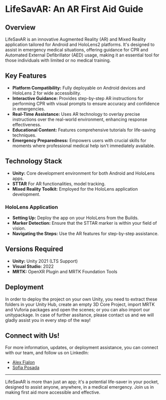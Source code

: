 # LifeSavAR: An AR First Aid Guide

## Overview
LifeSavAR is an innovative Augmented Reality (AR) and Mixed Reality application tailored for Android and HoloLens2 platforms. It's designed to assist in emergency medical situations, offering guidance for CPR and Automated External Defibrillator (AED) usage, making it an essential tool for those individuals with limited or no medical training.

## Key Features
- **Platform Compatibility:** Fully deployable on Android devices and HoloLens 2 for wide accessibility.
- **Interactive Guidance:** Provides step-by-step AR instructions for performing CPR with visual prompts to ensure accuracy and confidence in emergencies.
- **Real-Time Assistance:** Uses AR technology to overlay precise instructions over the real-world environment, enhancing response effectiveness.
- **Educational Content:** Features comprehensive tutorials for life-saving techniques.
- **Emergency Preparedness:** Empowers users with crucial skills for moments where professional medical help isn't immediately available.

## Technology Stack
- **Unity:** Core development environment for both Android and HoloLens apps.
- **STTAR** For AR functionalities, model tracking.
- **Mixed Reality Toolkit:** Employed for the HoloLens application development.

### HoloLens Application
- **Setting Up:** Deploy the app on your HoloLens from the Builds. 
- **Marker Detection:** Ensure that the STTAR marker is within your field of vision.
- **Navigating the Steps:** Use the AR features for step-by-step assistance.

## Versions Required
- **Unity:** Unity 2021 (LTS Support)
- **Visual Studio:** 2022
- **MRTK:** OpenXR Plugin and MRTK Foundation Tools

## Deployment
In order to deploy the project on your own Unity, you need to extract these folders in your Unity Hub, create an empty 3D Core Project, import MRTK and Vuforia packages and open the scenes; or you can also import our unitypackage. In case of further assitance, please contact us and we will gladly assist you in every step of the way!

## Connect with Us!
For more information, updates, or deployment assistance, you can connect with our team, and follow us on LinkedIn:

- [Alex Fialon](https://www.linkedin.com/in/alex-fialon-08407018b/)
- [Sofia Posada](https://www.linkedin.com/in/sofia-posada/)

---

LifeSavAR is more than just an app; it's a potential life-saver in your pocket, designed to assist anyone, anywhere, in a medical emergency. Join us in making first aid more accessible and effective.
